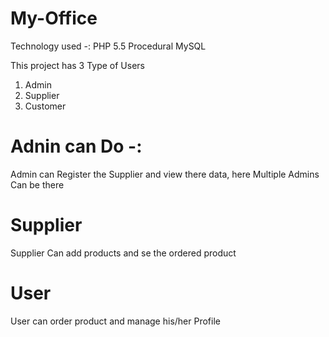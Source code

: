 # My-Office

Technology used -: 
PHP 5.5 Procedural
MySQL

This project has 3 Type of Users <br>
1. Admin <br>
2. Supplier <br>
3. Customer <br>

# Adnin can Do -:
Admin can Register the Supplier and view there data, here Multiple Admins Can be there

# Supplier
Supplier Can add products and se the ordered product

# User
User can order product and manage his/her Profile
